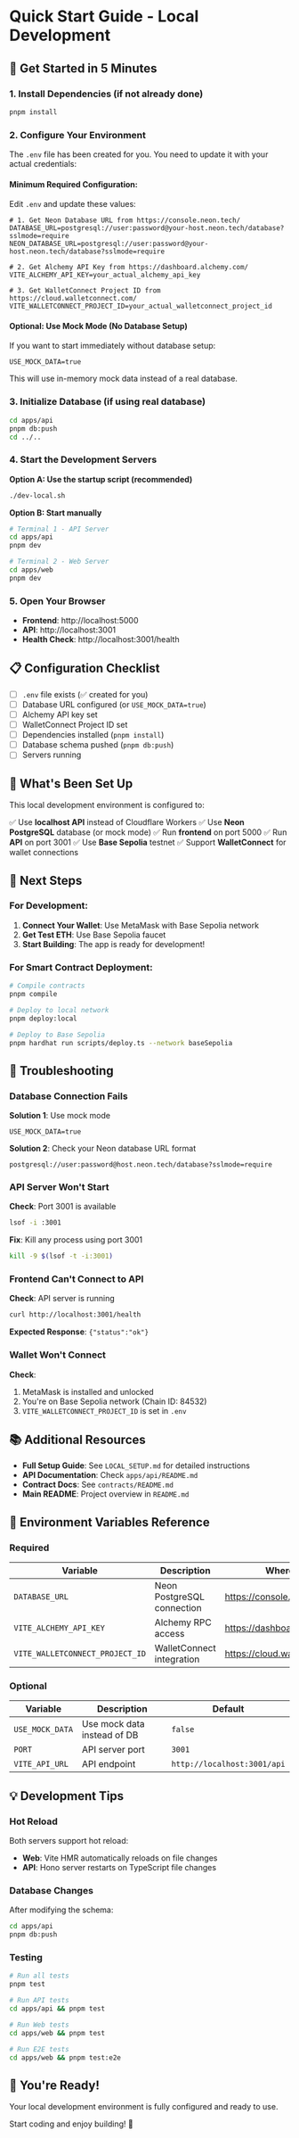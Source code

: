 # Quick Start Guide - Local Development

## 🚀 Get Started in 5 Minutes

### 1. Install Dependencies (if not already done)

```bash
pnpm install
```

### 2. Configure Your Environment

The `.env` file has been created for you. You need to update it with your actual credentials:

#### Minimum Required Configuration:

Edit `.env` and update these values:

```env
# 1. Get Neon Database URL from https://console.neon.tech/
DATABASE_URL=postgresql://user:password@your-host.neon.tech/database?sslmode=require
NEON_DATABASE_URL=postgresql://user:password@your-host.neon.tech/database?sslmode=require

# 2. Get Alchemy API Key from https://dashboard.alchemy.com/
VITE_ALCHEMY_API_KEY=your_actual_alchemy_api_key

# 3. Get WalletConnect Project ID from https://cloud.walletconnect.com/
VITE_WALLETCONNECT_PROJECT_ID=your_actual_walletconnect_project_id
```

#### Optional: Use Mock Mode (No Database Setup)

If you want to start immediately without database setup:

```env
USE_MOCK_DATA=true
```

This will use in-memory mock data instead of a real database.

### 3. Initialize Database (if using real database)

```bash
cd apps/api
pnpm db:push
cd ../..
```

### 4. Start the Development Servers

**Option A: Use the startup script (recommended)**

```bash
./dev-local.sh
```

**Option B: Start manually**

```bash
# Terminal 1 - API Server
cd apps/api
pnpm dev

# Terminal 2 - Web Server
cd apps/web
pnpm dev
```

### 5. Open Your Browser

- **Frontend**: http://localhost:5000
- **API**: http://localhost:3001
- **Health Check**: http://localhost:3001/health

## 📋 Configuration Checklist

- [ ] `.env` file exists (✅ created for you)
- [ ] Database URL configured (or `USE_MOCK_DATA=true`)
- [ ] Alchemy API key set
- [ ] WalletConnect Project ID set
- [ ] Dependencies installed (`pnpm install`)
- [ ] Database schema pushed (`pnpm db:push`)
- [ ] Servers running

## 🔧 What's Been Set Up

This local development environment is configured to:

✅ Use **localhost API** instead of Cloudflare Workers
✅ Use **Neon PostgreSQL** database (or mock mode)
✅ Run **frontend** on port 5000
✅ Run **API** on port 3001
✅ Use **Base Sepolia** testnet
✅ Support **WalletConnect** for wallet connections

## 🎯 Next Steps

### For Development:

1. **Connect Your Wallet**: Use MetaMask with Base Sepolia network
2. **Get Test ETH**: Use Base Sepolia faucet
3. **Start Building**: The app is ready for development!

### For Smart Contract Deployment:

```bash
# Compile contracts
pnpm compile

# Deploy to local network
pnpm deploy:local

# Deploy to Base Sepolia
pnpm hardhat run scripts/deploy.ts --network baseSepolia
```

## 🛟 Troubleshooting

### Database Connection Fails

**Solution 1**: Use mock mode
```env
USE_MOCK_DATA=true
```

**Solution 2**: Check your Neon database URL format
```
postgresql://user:password@host.neon.tech/database?sslmode=require
```

### API Server Won't Start

**Check**: Port 3001 is available
```bash
lsof -i :3001
```

**Fix**: Kill any process using port 3001
```bash
kill -9 $(lsof -t -i:3001)
```

### Frontend Can't Connect to API

**Check**: API server is running
```bash
curl http://localhost:3001/health
```

**Expected Response**: `{"status":"ok"}`

### Wallet Won't Connect

**Check**:
1. MetaMask is installed and unlocked
2. You're on Base Sepolia network (Chain ID: 84532)
3. `VITE_WALLETCONNECT_PROJECT_ID` is set in `.env`

## 📚 Additional Resources

- **Full Setup Guide**: See `LOCAL_SETUP.md` for detailed instructions
- **API Documentation**: Check `apps/api/README.md`
- **Contract Docs**: See `contracts/README.md`
- **Main README**: Project overview in `README.md`

## 🔑 Environment Variables Reference

### Required

| Variable | Description | Where to Get |
|----------|-------------|--------------|
| `DATABASE_URL` | Neon PostgreSQL connection | https://console.neon.tech/ |
| `VITE_ALCHEMY_API_KEY` | Alchemy RPC access | https://dashboard.alchemy.com/ |
| `VITE_WALLETCONNECT_PROJECT_ID` | WalletConnect integration | https://cloud.walletconnect.com/ |

### Optional

| Variable | Description | Default |
|----------|-------------|---------|
| `USE_MOCK_DATA` | Use mock data instead of DB | `false` |
| `PORT` | API server port | `3001` |
| `VITE_API_URL` | API endpoint | `http://localhost:3001/api` |

## 💡 Development Tips

### Hot Reload

Both servers support hot reload:
- **Web**: Vite HMR automatically reloads on file changes
- **API**: Hono server restarts on TypeScript file changes

### Database Changes

After modifying the schema:

```bash
cd apps/api
pnpm db:push
```

### Testing

```bash
# Run all tests
pnpm test

# Run API tests
cd apps/api && pnpm test

# Run Web tests
cd apps/web && pnpm test

# Run E2E tests
cd apps/web && pnpm test:e2e
```

## 🎉 You're Ready!

Your local development environment is fully configured and ready to use.

Start coding and enjoy building! 🚀
